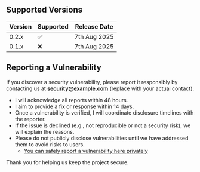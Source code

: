 ## Supported Versions

| Version | Supported | Release Date |
|---------|-----------|--------------|
| 0.2.x   | ✅         | 7th Aug 2025 |
| 0.1.x   | ❌         | 7th Aug 2025 |

## Reporting a Vulnerability

If you discover a security vulnerability, please report it responsibly by contacting us at **security@example.com** (replace with your actual contact).

- I will acknowledge all reports within 48 hours.
- I aim to provide a fix or response within 14 days.
- Once a vulnerability is verified, I will coordinate disclosure timelines with the reporter.
- If the issue is declined (e.g., not reproducible or not a security risk), we will explain the reasons.
- Please do not publicly disclose vulnerabilities until we have addressed them to avoid risks to users.
  - [You can safely report a vulnerability here privately](https://github.com/DefinetlyNotAI/PyCTools/security/advisories/new)

Thank you for helping us keep the project secure.
